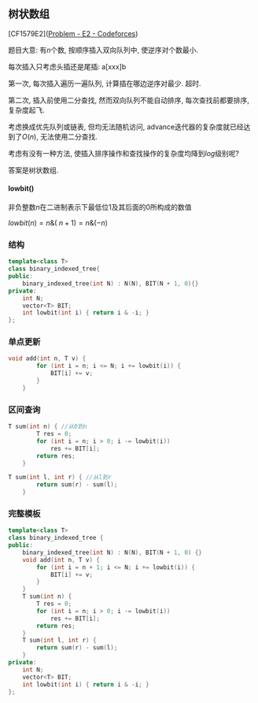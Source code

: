 ## 树状数组

[CF1579E2]([Problem - E2 - Codeforces](https://codeforces.com/contest/1579/problem/E2))

题目大意: 有$n$个数, 按顺序插入双向队列中, 使逆序对个数最小. 

每次插入只考虑头插还是尾插:  a[xxx]b

第一次, 每次插入遍历一遍队列, 计算插在哪边逆序对最少. 超时.

第二次, 插入前使用二分查找, 然而双向队列不能自动排序, 每次查找前都要排序, 复杂度起飞.

考虑换成优先队列或链表, 但均无法随机访问, advance迭代器的复杂度就已经达到了$O(n)$, 无法使用二分查找.

考虑有没有一种方法, 使插入排序操作和查找操作的复杂度均降到$log$级别呢?

答案是树状数组.



#### lowbit()

非负整数$n$在二进制表示下最低位$1$及其后面的$0$所构成的数值



$lowbit(n)=n\&(~n+1) = n\&(-n)$



### 结构

```c++
template<class T>
class binary_indexed_tree{
public:
	binary_indexed_tree(int N) : N(N), BIT(N + 1, 0){}
private:
	int N;
    vector<T> BIT;
    int lowbit(int i) { return i & -i; }
};
```



### 单点更新

```c++
void add(int n, T v) {
		for (int i = n; i <= N; i += lowbit(i)) {
			BIT[i] += v;
		}
	}
```



### 区间查询

```c++
T sum(int n) { //从0到n
		T res = 0;
		for (int i = n; i > 0; i -= lowbit(i)) 
			res += BIT[i];
		return res;
	}
```

```c++
T sum(int l, int r) { //从l到r
		return sum(r) - sum(l);
	}
```



### 完整模板

```c++
template<class T>
class binary_indexed_tree {
public:
	binary_indexed_tree(int N) : N(N), BIT(N + 1, 0) {}
	void add(int n, T v) {
		for (int i = n + 1; i <= N; i += lowbit(i)) {
			BIT[i] += v;
		}
	}
	T sum(int n) {
		T res = 0;
		for (int i = n; i > 0; i -= lowbit(i)) 
			res += BIT[i];
		return res;
	}
	T sum(int l, int r) {
		return sum(r) - sum(l);
	}
private:
	int N;
	vector<T> BIT;
	int lowbit(int i) { return i & -i; }
};
```

















